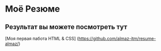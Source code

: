 # Моё Резюме

## Результат вы можете посмотреть тут

[Моя первая пабота HTML & CSS] (https://github.com/almaz-itm/resume-almaz/)
